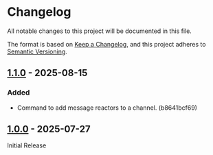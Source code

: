 # Changelog

All notable changes to this project will be documented in this file.

The format is based on [Keep a Changelog](https://keepachangelog.com/en/1.1.0/),
and this project adheres to
[Semantic Versioning](https://semver.org/spec/v2.0.0.html).

## [1.1.0] - 2025-08-15

### Added

- Command to add message reactors to a channel. (b8641bcf69)

## [1.0.0] - 2025-07-27

Initial Release

[1.1.0]: https://github.com/shrimpram/guardbot/compare/v1.0.0...v1.1.0
[1.0.0]: https://github.com/shrimpram/guardbot/releases/tag/v1.0.0
